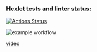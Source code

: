 ### Hexlet tests and linter status:
[![Actions Status](https://github.com/elisad5791/frontend-project-lvl2/workflows/hexlet-check/badge.svg)](https://github.com/elisad5791/frontend-project-lvl2/actions)

![example workflow](https://github.com/elisad5791/frontend-project-lvl2/actions/workflows/main.yml/badge.svg)

[video](https://asciinema.org/a/470518)